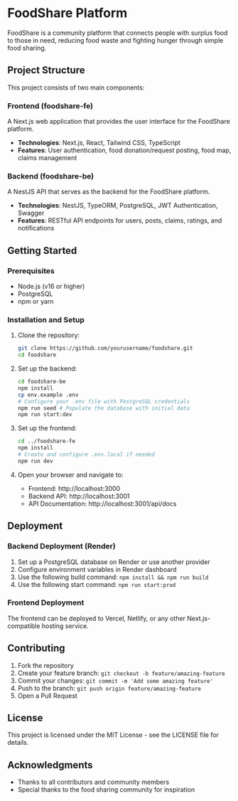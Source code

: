 # FoodShare Platform

FoodShare is a community platform that connects people with surplus food to those in need, reducing food waste and fighting hunger through simple food sharing.

## Project Structure

This project consists of two main components:

### Frontend (foodshare-fe)

A Next.js web application that provides the user interface for the FoodShare platform.

- **Technologies**: Next.js, React, Tailwind CSS, TypeScript
- **Features**: User authentication, food donation/request posting, food map, claims management

### Backend (foodshare-be)

A NestJS API that serves as the backend for the FoodShare platform.

- **Technologies**: NestJS, TypeORM, PostgreSQL, JWT Authentication, Swagger
- **Features**: RESTful API endpoints for users, posts, claims, ratings, and notifications

## Getting Started

### Prerequisites

- Node.js (v16 or higher)
- PostgreSQL
- npm or yarn

### Installation and Setup

1. Clone the repository:
   ```bash
   git clone https://github.com/yourusername/foodshare.git
   cd foodshare
   ```

2. Set up the backend:
   ```bash
   cd foodshare-be
   npm install
   cp env.example .env
   # Configure your .env file with PostgreSQL credentials
   npm run seed # Populate the database with initial data
   npm run start:dev
   ```

3. Set up the frontend:
   ```bash
   cd ../foodshare-fe
   npm install
   # Create and configure .env.local if needed
   npm run dev
   ```

4. Open your browser and navigate to:
   - Frontend: http://localhost:3000
   - Backend API: http://localhost:3001
   - API Documentation: http://localhost:3001/api/docs

## Deployment

### Backend Deployment (Render)

1. Set up a PostgreSQL database on Render or use another provider
2. Configure environment variables in Render dashboard
3. Use the following build command: `npm install && npm run build`
4. Use the following start command: `npm run start:prod`

### Frontend Deployment

The frontend can be deployed to Vercel, Netlify, or any other Next.js-compatible hosting service.

## Contributing

1. Fork the repository
2. Create your feature branch: `git checkout -b feature/amazing-feature`
3. Commit your changes: `git commit -m 'Add some amazing feature'`
4. Push to the branch: `git push origin feature/amazing-feature`
5. Open a Pull Request

## License

This project is licensed under the MIT License - see the LICENSE file for details.

## Acknowledgments

- Thanks to all contributors and community members
- Special thanks to the food sharing community for inspiration
